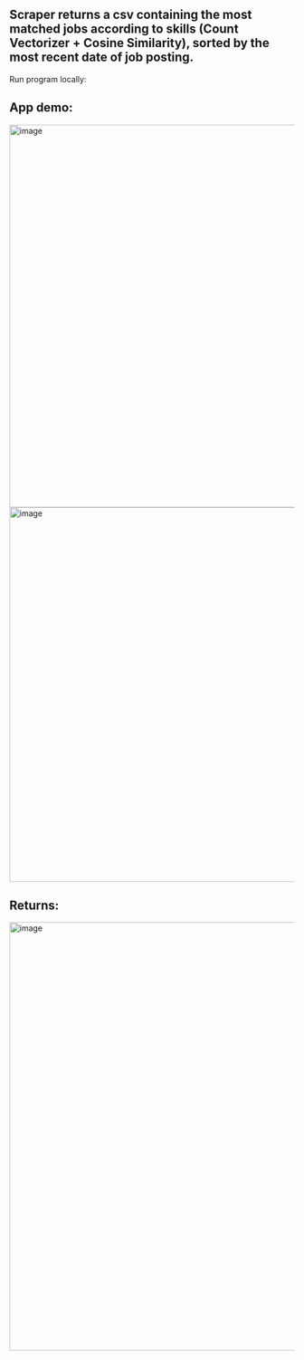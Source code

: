 <h2> Scraper returns a csv containing the most matched jobs according to skills (Count Vectorizer + Cosine Similarity), sorted by the most recent date of job posting. </h2>

Run program locally:



<h2>App demo:</h2>


<img width="676" alt="image" src="https://user-images.githubusercontent.com/59755186/197277105-b078c6a2-974e-4c65-a9ee-23189d9bd367.png">
<br>
<img width="662" alt="image" src="https://user-images.githubusercontent.com/59755186/197277195-dabc01c4-847b-42a1-8d8a-1056758a4dfb.png">
<br>
<h2>Returns:</h2>
<img width="757" alt="image" src="https://user-images.githubusercontent.com/59755186/197277417-64258992-635a-487b-b20e-5cc8f2a46869.png">
